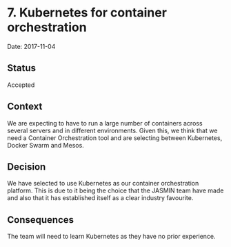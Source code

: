 # 7. Kubernetes for container orchestration

Date: 2017-11-04

## Status

Accepted

## Context

We are expecting to have to run a large number of containers across several servers
and in different environments. Given this, we think that we need a Container
Orchestration tool and are selecting between Kubernetes, Docker Swarm and Mesos.

## Decision

We have selected to use Kubernetes as our container orchestration platform. This is due
to it being the choice that the JASMIN team have made and also that it has established
itself as a clear industry favourite.

## Consequences

The team will need to learn Kubernetes as they have no prior experience.
